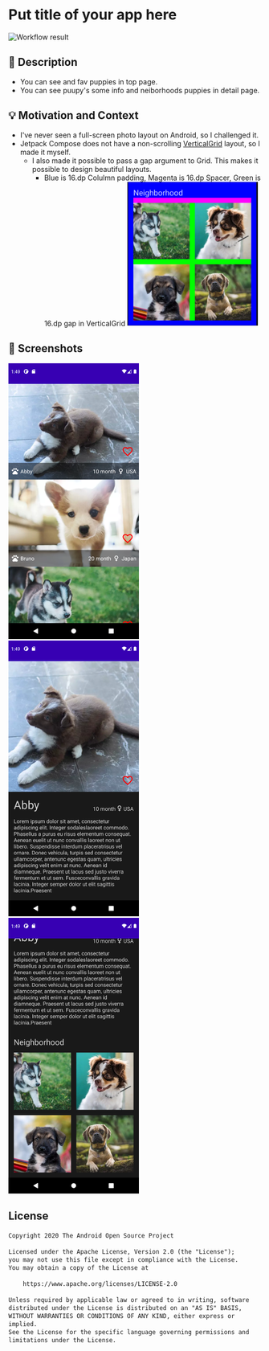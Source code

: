 # Put title of your app here

![Workflow result](https://github.com/sonatard/android-dev-challenge-compose/workflows/Check/badge.svg)


## :scroll: Description
- You can see and fav puppies in top page.
- You can see puupy's some info and neiborhoods puppies in detail page.


## :bulb: Motivation and Context
- I've never seen a full-screen photo layout on Android, so I challenged it.
- Jetpack Compose does not have a non-scrolling [VerticalGrid](https://github.com/sonatard/android-dev-challenge-compose/blob/main/app/src/main/java/com/example/androiddevchallenge/layout/VerticalGrid.kt) layout, so I made it myself.
  - I also made it possible to pass a gap argument to Grid. This makes it possible to design beautiful layouts.
    - Blue is 16.dp Colulmn padding, Magenta is 16.dp Spacer, Green is 16.dp gap in VerticalGrid <img src="/results/grid_layout.png" width="260">

## :camera_flash: Screenshots
<img src="/results/screenshot_1.png" width="260">&emsp;<img src="/results/screenshot_2.png" width="260">&emsp;<img src="/results/screenshot_3.png" width="260">

## License
```
Copyright 2020 The Android Open Source Project

Licensed under the Apache License, Version 2.0 (the "License");
you may not use this file except in compliance with the License.
You may obtain a copy of the License at

    https://www.apache.org/licenses/LICENSE-2.0

Unless required by applicable law or agreed to in writing, software
distributed under the License is distributed on an "AS IS" BASIS,
WITHOUT WARRANTIES OR CONDITIONS OF ANY KIND, either express or implied.
See the License for the specific language governing permissions and
limitations under the License.
```
